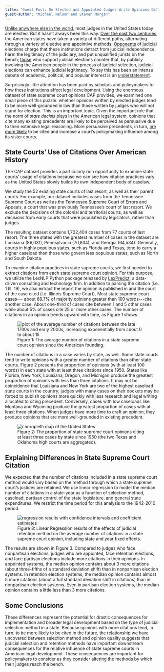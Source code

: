 ```yaml
---
title: "Guest Post: Do Elected and Appointed Judges Write Opinions Differently?"
guest-author: "Michael Nelson and Steven Morgan"
---
```

[Unlike anywhere else in the world](https://www.jstor.org/stable/10.1086/679017), most judges in the United States today are elected. But it hasn’t always been this way. [Over the past two centuries](https://www.jstor.org/stable/40648483?seq=1#metadata_info_tab_contents), the American states have taken a variety of different paths, alternating through a variety of elective and appointive methods.  [Opponents](https://www.repository.law.indiana.edu/cgi/viewcontent.cgi?article=1337&context=facpub) of judicial elections charge that these institutions detract from judicial independence, harm the legitimacy of the judiciary, and put unqualified jurists on the bench; [those](https://www.amazon.com/Elections-Controversies-Electoral-Democracy-Representation/dp/0415991331) who support judicial elections counter that, by publicly involving the American people in the process of judicial selection, judicial elections can enhance judicial legitimacy. To say this has been an intense debate of academic, political, and popular interest is an [understatement](https://www.repository.law.indiana.edu/cgi/viewcontent.cgi?article=1052&context=facpub).

Surprisingly little attention has been paid by scholars and policymakers to how these institutions affect legal development. Using the enormous dataset of state supreme court opinions CAP provides, we examined one small piece of this puzzle: whether opinions written by elected judges tend to be more well-grounded in law than those written by judges who will not stand for election. This is an important topic. Given the important role that the norm of *stare decisis* plays in the American legal system, opinions that cite many existing precedents are likely to be perceived as persuasive due to their extensive legal reasoning. More persuasive precedents, in turn, [are more likely](https://www.tandfonline.com/doi/abs/10.1080/0098261X.2017.1385432) to be cited and increase a court’s policymaking influence among its sister courts. 

## State Courts’ Use of Citations Over American History
The CAP dataset provides a particularly rich opportunity to examine state courts’ usage of citations because we can see how citation practices vary as the United States slowly builds its own independent body of caselaw. 

We study the 52 existing state courts of last resort, as well as their parent courts. For example, our dataset includes cases from the Tennessee Supreme Court as well as the Tennessee Supreme Court of Errors and Appeals, a court that was previously Tennessee’s court of last resort. We exclude the decisions of the colonial and territorial courts, as well as decisions from early courts that were populated by legislators, rather than judges.

The resulting dataset contains 1,702,404 cases from 77 courts of last resort. The three states with the greatest number of cases in the dataset are Louisiana (86,031), Pennsylvania (70,804), and Georgia (64,534). Generally, courts in highly populous states, such as Florida and Texas, tend to carry a higher caseload than those who govern less populous states, such as North and South Dakota. 

To examine citation practices in state supreme courts, we first needed to extract citations from each state supreme court opinion. For this purpose, we utilize the LexNLP Python package released by [LexPredict](https://www.lexpredict.com/), a data-driven consulting and technology firm. In addition to parsing the citation (i.e. 1 Ill. 19), we also extract the report the opinion is published in and the court of the case cited (i.e. Illinois Supreme Court). Most state supreme court cases--- about 68.7% of majority opinions greater than 100 words---cite another case. About one-third of cases cite between 1 and 5 other cases while about 5% of cases cite 25 or more other cases. The number of citations in an opinion trends upward with time, as Figure 1 shows. 

<figure>
    <img src="https://lil-blog-media.s3.amazonaws.com/Picture1.png" alt="plot of the average number of citations between the late 1700s and early 2000s, increasing exponentially from about 0 to about 15">
    <figcaption>Figure 1: The average number of citations in a state supreme court opinion since the American founding.</figcaption>
</figure>

The number of citations in a case varies by state, as well. Some state courts tend to write opinions with a greater number of citations than other state courts. Figure 2 presents the proportion of opinions (with at least 100 words) in each state with at least three citations since 1950. States like Florida, New York, Louisiana, Oregon, and Michigan produce the greatest proportion of opinions with less than three citations. It may not be coincidence that Louisiana and New York are two of the highest caseload state courts in the country; judges with many cases on their dockets may be forced to publish opinions more quickly with less research and legal writing allocated to citing precedent. Conversely, cases with low caseloads like Montana and Wyoming produce the greatest proportion of cases with at least three citations. When judges have more time to craft an opinion, they produce opinions that are more well-grounded in existing precedent.

<figure>
    <img src="https://lil-blog-media.s3.amazonaws.com/Picture2.png" alt="choropleth map of the United States">
    <figcaption>Figure 2: The proportion of state supreme court opinions citing at least three cases by state since 1950 (the two Texas and Oklahoma high courts are aggregated).</figcaption>
</figure>


## Explaining Differences in State Supreme Court Citation
We expected that the number of citations included in a state supreme court method would vary based on the method through which a state supreme court’s justices are retained. We use linear regression to model the median number of citations in a state-year as a function of selection method, caseload, partisan control of the state legislature, and general state expenditures. We restrict the time period for this analysis to the 1942-2010 period.

<figure>
    <img src="https://lil-blog-media.s3.amazonaws.com/Picture3.png" alt="regression results with confidence intervals and coefficient estimates">
    <figcaption>Figure 3: Linear Regression results of the effects of judicial retention method on the average number of citations in a state supreme court opinion, including state and year fixed effects.</figcaption>
</figure>

The results are shown in Figure 3. Compared to judges who face nonpartisan elections, judges who are appointed, face retention elections, and face partisan elections include more citations in their opinions. In appointed systems, the median opinion contains about 3 more citations (about three-fifths of a standard deviation shift) than in nonpartisan election systems. In retention election systems, the median opinion contains almost 5 more citations (about a full standard deviation shift in citations) than in nonpartisan election systems. Even in partisan election systems, the median opinion contains a little less than 3 more citations. 

## Some Conclusions
These differences represent the potential for drastic consequences for implementation and broader legal development based on the type of judicial selection method in a state. Because opinions with more citations tend, in turn, to be more likely to be cited in the future, the relationship we have uncovered between selection method and opinion quality suggests that judicial selection and retention methods have important downstream consequences for the relative influence of state supreme courts in American legal development. These consequences are important for policymakers to consider as they consider altering the methods by which their judges reach the bench.

